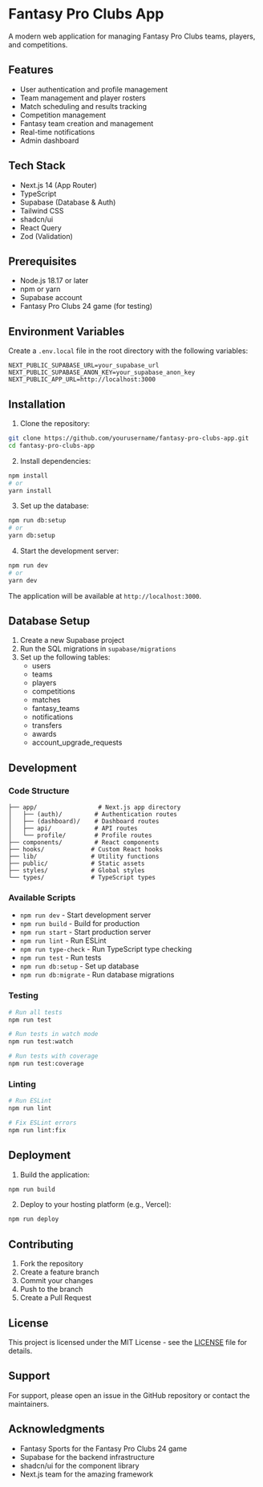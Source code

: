 # Fantasy Pro Clubs App

A modern web application for managing Fantasy Pro Clubs teams, players, and competitions.

## Features

- User authentication and profile management
- Team management and player rosters
- Match scheduling and results tracking
- Competition management
- Fantasy team creation and management
- Real-time notifications
- Admin dashboard

## Tech Stack

- Next.js 14 (App Router)
- TypeScript
- Supabase (Database & Auth)
- Tailwind CSS
- shadcn/ui
- React Query
- Zod (Validation)

## Prerequisites

- Node.js 18.17 or later
- npm or yarn
- Supabase account
- Fantasy Pro Clubs 24 game (for testing)

## Environment Variables

Create a `.env.local` file in the root directory with the following variables:

```env
NEXT_PUBLIC_SUPABASE_URL=your_supabase_url
NEXT_PUBLIC_SUPABASE_ANON_KEY=your_supabase_anon_key
NEXT_PUBLIC_APP_URL=http://localhost:3000
```

## Installation

1. Clone the repository:
```bash
git clone https://github.com/yourusername/fantasy-pro-clubs-app.git
cd fantasy-pro-clubs-app
```

2. Install dependencies:
```bash
npm install
# or
yarn install
```

3. Set up the database:
```bash
npm run db:setup
# or
yarn db:setup
```

4. Start the development server:
```bash
npm run dev
# or
yarn dev
```

The application will be available at `http://localhost:3000`.

## Database Setup

1. Create a new Supabase project
2. Run the SQL migrations in `supabase/migrations`
3. Set up the following tables:
   - users
   - teams
   - players
   - competitions
   - matches
   - fantasy_teams
   - notifications
   - transfers
   - awards
   - account_upgrade_requests

## Development

### Code Structure

```
├── app/                 # Next.js app directory
│   ├── (auth)/         # Authentication routes
│   ├── (dashboard)/    # Dashboard routes
│   ├── api/            # API routes
│   └── profile/        # Profile routes
├── components/         # React components
├── hooks/             # Custom React hooks
├── lib/               # Utility functions
├── public/            # Static assets
├── styles/            # Global styles
└── types/             # TypeScript types
```

### Available Scripts

- `npm run dev` - Start development server
- `npm run build` - Build for production
- `npm run start` - Start production server
- `npm run lint` - Run ESLint
- `npm run type-check` - Run TypeScript type checking
- `npm run test` - Run tests
- `npm run db:setup` - Set up database
- `npm run db:migrate` - Run database migrations

### Testing

```bash
# Run all tests
npm run test

# Run tests in watch mode
npm run test:watch

# Run tests with coverage
npm run test:coverage
```

### Linting

```bash
# Run ESLint
npm run lint

# Fix ESLint errors
npm run lint:fix
```

## Deployment

1. Build the application:
```bash
npm run build
```

2. Deploy to your hosting platform (e.g., Vercel):
```bash
npm run deploy
```

## Contributing

1. Fork the repository
2. Create a feature branch
3. Commit your changes
4. Push to the branch
5. Create a Pull Request

## License

This project is licensed under the MIT License - see the [LICENSE](LICENSE) file for details.

## Support

For support, please open an issue in the GitHub repository or contact the maintainers.

## Acknowledgments

- Fantasy Sports for the Fantasy Pro Clubs 24 game
- Supabase for the backend infrastructure
- shadcn/ui for the component library
- Next.js team for the amazing framework
